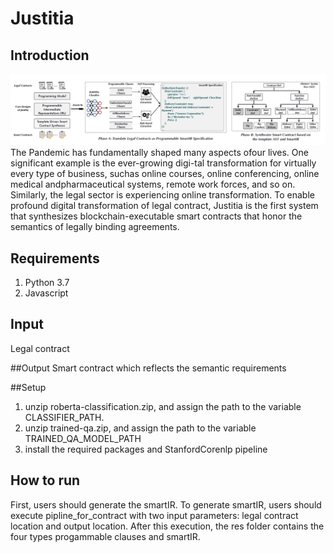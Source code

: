 # Justitia

## Introduction
![Workflow of DepImpact](architecture.png)
The Pandemic has fundamentally shaped many aspects ofour lives. One significant example is the ever-growing digi-tal transformation for virtually every type of business, suchas online courses, online conferencing, online medical andpharmaceutical systems, remote work forces, and so on.
Similarly, the legal sector is experiencing online transformation. To enable profound digital
transformation of legal contract, Justitia is the first system that synthesizes blockchain-executable
smart contracts that honor the semantics of legally binding agreements.

## Requirements
<ol>
<li>Python 3.7</li>
<li>Javascript</li>
</ol>

## Input
Legal contract

##Output
Smart contract which reflects the semantic requirements

##Setup
1. unzip roberta-classification.zip, and assign the path to the variable CLASSIFIER_PATH.
2. unzip trained-qa.zip, and assign the path to the variable TRAINED_QA_MODEL_PATH
3. install the required packages and StanfordCorenlp pipeline
## How to run
First, users should generate the smartIR. To generate smartIR, users should execute
pipline_for_contract with two input parameters: legal contract location and output location.
After this execution, the res folder contains the four types progammable clauses and smartIR.

